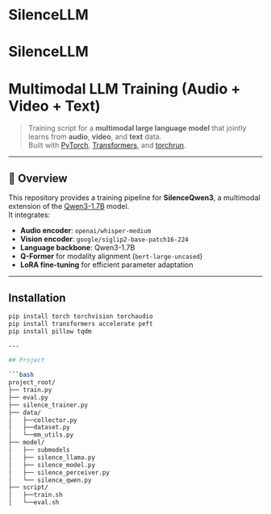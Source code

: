 # SilenceLLM
# SilenceLLM
# Multimodal LLM Training (Audio + Video + Text)

> Training script for a **multimodal large language model** that jointly learns from **audio**, **video**, and **text** data.  
> Built with [PyTorch](https://pytorch.org/), [Transformers](https://huggingface.co/docs/transformers), and [torchrun](https://pytorch.org/docs/stable/elastic/run.html).

---

## 🧩 Overview

This repository provides a training pipeline for **SilenceQwen3**, a multimodal extension of the [Qwen3-1.7B](https://huggingface.co/Qwen/Qwen3-1.7B) model.  
It integrates:
- **Audio encoder**: `openai/whisper-medium`
- **Vision encoder**: `google/siglip2-base-patch16-224`
- **Language backbone**: Qwen3-1.7B
- **Q-Former** for modality alignment (`bert-large-uncased`)
- **LoRA fine-tuning** for efficient parameter adaptation

---

## Installation

```bash
pip install torch torchvision torchaudio
pip install transformers accelerate peft
pip install pillow tqdm

---

## Project

```bash
project_root/
├── train.py
├── eval.py
├── silence_trainer.py
├── data/
│   ├──collector.py
│   ├──dataset.py
│   └──mm_utils.py
├── model/
│   ├── submodels
│   ├── silence_llama.py
│   ├── silence_model.py
│   ├── silence_perceiver.py
│   └── silence_qwen.py  
├── script/
│   ├──train.sh
│   └──eval.sh


